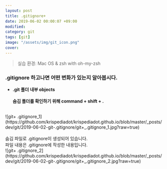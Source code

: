```yaml
---
layout: post
title: .gitignore+
date: 2019-06-02 00:00:07 +09:00
modified: 
category: git
tags: [git]
image: "/assets/img/git_icon.png"
cover: 
---
```


>실습 환경: Mac OS & zsh with oh-my-zsh

### .gitignore 하고나면 어떤 변화가 있는지 알아봅시다. 

- **.git 폴더 내부 objects**
<br><br>
**숨김 폴더를 확인하기 위해 command + shift + .**
<br>
![git+ .gitignore_1](https://github.com/krispediadot/krispediadot.github.io/blob/master/_posts/dev/git/2019-06-02-git-.gitignore/git+_.gitignore_1.jpg?raw=true)
<br><br>
숨김 파일로 .gitignore이 생성되어 있습니다.
<br>
파일 내용은 .gitignore에 작성한 내용입니다. 
<br>
![git+ .gitignore_2](https://github.com/krispediadot/krispediadot.github.io/blob/master/_posts/dev/git/2019-06-02-git-.gitignore/git+_.gitignore_2.jpg?raw=true)